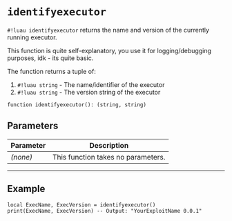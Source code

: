 # `identifyexecutor`

`#!luau identifyexecutor` returns the name and version of the currently running executor.

This function is quite self-explanatory, you use it for logging/debugging purposes, idk - its quite basic.

The function returns a tuple of:

1. `#!luau string` - The name/identifier of the executor
2. `#!luau string` - The version string of the executor

```luau
function identifyexecutor(): (string, string)
```

## Parameters

| Parameter | Description        |
|-----------|--------------------|
| *(none)*  | This function takes no parameters. |

---

## Example

```luau title="Getting the current executor and version" linenums="1"
local ExecName, ExecVersion = identifyexecutor()
print(ExecName, ExecVersion) -- Output: "YourExploitName 0.0.1"
```
